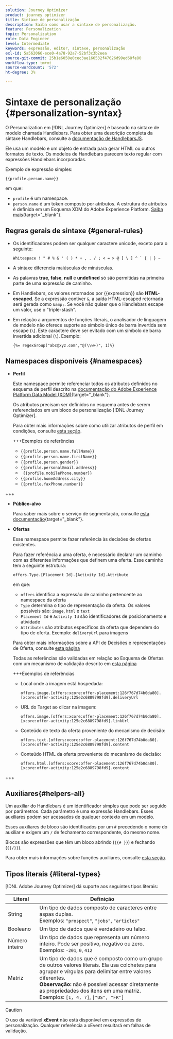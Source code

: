 ```yaml
---
solution: Journey Optimizer
product: journey optimizer
title: Sintaxe de personalização
description: Saiba como usar a sintaxe de personalização.
feature: Personalization
topic: Personalization
role: Data Engineer
level: Intermediate
keywords: expressão, editor, sintaxe, personalização
exl-id: 5a562066-ece0-4a78-92a7-52bf3c3b2eea
source-git-commit: 25b1e6050e0cec3ae166532f47626d99ed68fe80
workflow-type: tm+mt
source-wordcount: '572'
ht-degree: 3%

---
```


# Sintaxe de personalização {#personalization-syntax}

O Personalization em [!DNL Journey Optimizer] é baseado na sintaxe de modelo chamada Handlebars. Para obter uma descrição completa da sintaxe Handlebars, consulte a [documentação de HandlebarsJS](https://handlebarsjs.com/).

Ele usa um modelo e um objeto de entrada para gerar HTML ou outros formatos de texto. Os modelos de Handlebars parecem texto regular com expressões Handlebars incorporadas.

Exemplo de expressão simples:

`{{profile.person.name}}`

em que:

* `profile` é um namespace.
* `person.name` é um token composto por atributos. A estrutura de atributos é definida em um Esquema XDM do Adobe Experience Platform. [Saiba mais](https://experienceleague.adobe.com/docs/experience-platform/xdm/home.html?lang=pt-BR){target="_blank"}.

## Regras gerais de sintaxe {#general-rules}

* Os identificadores podem ser qualquer caractere unicode, exceto para o seguinte:

  ```
  Whitespace ! " # % & ' ( ) * + , . / ; < = > @ [ \ ] ^ ` { | } ~
  ```

* A sintaxe diferencia maiúsculas de minúsculas.

* As palavras **true**, **false**, **null** e **undefined** só são permitidas na primeira parte de uma expressão de caminho.

* Em Handlebars, os valores retornados por {{expression}} são **HTML-escaped**. Se a expressão contiver `&`, a saída HTML-escaped retornada será gerada como `&amp;`. Se você não quiser que o Handlebars escape um valor, use o &quot;triple-stash&quot;.

* Em relação a argumentos de funções literais, o analisador de linguagem de modelo não oferece suporte ao símbolo único de barra invertida sem escape (`\`). Este caractere deve ser evitado com um símbolo de barra invertida adicional (`\`). Exemplo:

  `{%= regexGroup("abc@xyz.com","@(\\w+)", 1)%}`

## Namespaces disponíveis {#namespaces}

* **Perfil**

  Este namespace permite referenciar todos os atributos definidos no esquema de perfil descrito na [documentação do Adobe Experience Platform Data Model (XDM)](https://experienceleague.adobe.com/docs/experience-platform/xdm/home.html?lang=pt-BR){target="_blank"}.

  Os atributos precisam ser definidos no esquema antes de serem referenciados em um bloco de personalização [!DNL Journey Optimizer].

  Para obter mais informações sobre como utilizar atributos de perfil em condições, consulte [esta seção](functions/helpers.md#if-function).

  +++Exemplos de referências

   * `{{profile.person.name.fullName}}`
   * `{{profile.person.name.firstName}}`
   * `{{profile.person.gender}}`
   * `{{profile.personalEmail.address}}`
   * ` {{profile.mobilePhone.number}}`
   * `{{profile.homeAddress.city}}`
   * `{{profile.faxPhone.number}}`

+++

* **Público-alvo**

  Para saber mais sobre o serviço de segmentação, consulte [esta documentação](https://experienceleague.adobe.com/docs/experience-platform/segmentation/home.html?lang=pt-BR){target="_blank"}.

* **Ofertas**

  Esse namespace permite fazer referência às decisões de ofertas existentes.

  Para fazer referência a uma oferta, é necessário declarar um caminho com as diferentes informações que definem uma oferta. Esse caminho tem a seguinte estrutura:

  `offers.Type.[Placement Id].[Activity Id].Attribute`

  em que:

   * `offers` identifica a expressão de caminho pertencente ao namespace da oferta
   * `Type` determina o tipo de representação da oferta. Os valores possíveis são: `image`, `html` e `text`
   * `Placement Id` e `Activity Id` são identificadores de posicionamento e atividade
   * `Attributes` são atributos específicos da oferta que dependem do tipo de oferta. Exemplo: `deliveryUrl` para imagens

  Para obter mais informações sobre a API de Decisões e representações de Oferta, consulte [esta página](../offers/api-reference/offer-delivery-api/decisioning-api.md)

  Todas as referências são validadas em relação ao Esquema de Ofertas com um mecanismo de validação descrito em [esta página](../personalization/personalization-build-expressions.md)

  +++Exemplos de referências

   * Local onde a imagem está hospedada:

     `offers.image.[offers:xcore:offer-placement:126f767d74b0da80].[xcore:offer-activity:125e2c6889798fd9].deliveryUrl`

   * URL do Target ao clicar na imagem:

     `offers.image.[offers:xcore:offer-placement:126f767d74b0da80].[xcore:offer-activity:125e2c6889798fd9].linkUrl`

   * Conteúdo de texto da oferta proveniente do mecanismo de decisão:

     `offers.text.[offers:xcore:offer-placement:126f767d74b0da80].[xcore:offer-activity:125e2c6889798fd9].content`

   * Conteúdo HTML da oferta proveniente do mecanismo de decisão:

     `offers.html.[offers:xcore:offer-placement:126f767d74b0da80].[xcore:offer-activity:125e2c6889798fd9].content`

+++

## Auxiliares{#helpers-all}

Um auxiliar do Handlebars é um identificador simples que pode ser seguido por parâmetros. Cada parâmetro é uma expressão Handlebars. Esses auxiliares podem ser acessados de qualquer contexto em um modelo.

Esses auxiliares de bloco são identificados por um `#` precedendo o nome do auxiliar e exigem um `/` de fechamento correspondente, do mesmo nome.

Blocos são expressões que têm um bloco abrindo (`{{# }}`) e fechando (`{{/}}`).

Para obter mais informações sobre funções auxiliares, consulte [esta seção](functions/helpers.md).

## Tipos literais {#literal-types}

[!DNL Adobe Journey Optimizer] dá suporte aos seguintes tipos literais:

| Literal | Definição |
| ------- | ---------- |
| String | Um tipo de dados composto de caracteres entre aspas duplas. <br>Exemplos: `"prospect"`, `"jobs"`, `"articles"` |
| Booleano | Um tipo de dados que é verdadeiro ou falso. |
| Número inteiro | Um tipo de dados que representa um número inteiro. Pode ser positivo, negativo ou zero. <br>Exemplos: `-201`, `0`, `412` |
| Matriz | Um tipo de dados que é composto como um grupo de outros valores literais. Ela usa colchetes para agrupar e vírgulas para delimitar entre valores diferentes. <br> **Observação:** não é possível acessar diretamente as propriedades dos itens em uma matriz. <br> Exemplos: `[1, 4, 7]`, `["US", "FR"]` |

>[!CAUTION]
>
>O uso da variável **xEvent** não está disponível em expressões de personalização. Qualquer referência a xEvent resultará em falhas de validação.
